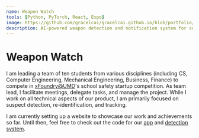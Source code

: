 ```yaml
---
name: Weapon Watch
tools: [Python, PyTorch, React, Expo]
image: https://github.com/gracelcai/gracelcai.github.io/blob/portfolio/assets/ww-logo.png?raw=true
description: AI-powered weapon detection and notification system for solution for xFoundry@UMD’s school safety startup competition
---
```


# Weapon Watch
I am leading a team of ten students from various disciplines (including CS, Computer Engineering, Mechanical Engineering, Business, Finance) to compete in [xFoundry@UMD](https://www.xfoundry.umd.edu/)'s school safety startup competition. As team lead, I facilitate meetings, delegate tasks, and manage the project. While I work on all technical aspects of our product, I am primarily focused on suspect detection, re-identification, and tracking.

I am currently setting up a website to showcase our work and achievements so far. Until then, feel free to check out the code for our [app](https://github.com/gracelcai/weapon-watch-app/tree/main) and [detection system](https://github.com/chrissu777/weapon-watch-cameras/tree/main).